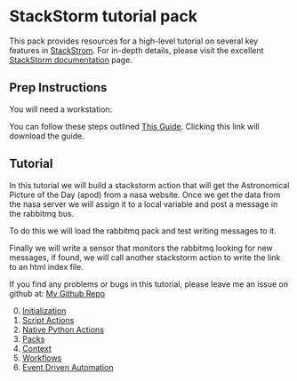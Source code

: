 # StackStorm tutorial pack

This pack provides resources for a high-level tutorial on several key features
in [StackStrom](https://stackstorm.com/). For in-depth details, please visit
the excellent [StackStorm documentation](https://docs.stackstorm.com/) page.

## Prep Instructions

You will need a workstation:

You can follow these steps outlined [This Guide](https://www.wookieware.com/st2.PPTX). Clicking this link
will download the guide.

## Tutorial

In this tutorial we will build a stackstorm action that will get the Astronomical Picture of the Day (apod)
from a nasa website. Once we get the data from the nasa server we will assign it to a local variable and
post a message in the rabbitmq bus.

To do this we will load the rabbitmq pack and test writing messages to it.

Finally we will write a sensor that monitors the rabbitmq looking for new messages, if found, we will
call another stackstorm action to write the link to an html index file.

If you find any problems or bugs in this tutorial, please leave me an issue on github at:
[My Github Repo](https://github.com/xod442/stackstorm-tutorial)

0. [Initialization](doc/00_init.md)
1. [Script Actions](doc/01_actions_script.md)
2. [Native Python Actions](doc/02_actions_native.md)
3. [Packs](doc/03_packs.md)
4. [Context](doc/04_context.md)
5. [Workflows](doc/05_workflows.md)
6. [Event Driven Automation](doc/06_event_driven.md)
